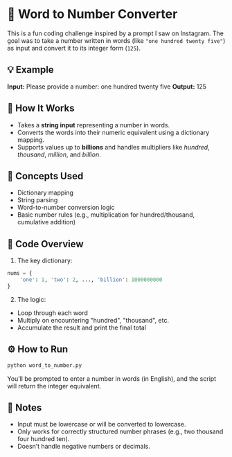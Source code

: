 # 🔢 Word to Number Converter

This is a fun coding challenge inspired by a prompt I saw on Instagram. The goal was to take a number written in words (like `"one hundred twenty five"`) as input and convert it to its integer form (`125`).

## 💡 Example

**Input:** Please provide a number: one hundred twenty five
**Output:** 125


## 🚀 How It Works

- Takes a **string input** representing a number in words.
- Converts the words into their numeric equivalent using a dictionary mapping.
- Supports values up to **billions** and handles multipliers like *hundred*, *thousand*, *million*, and *billion*.

## 🧠 Concepts Used

- Dictionary mapping
- String parsing
- Word-to-number conversion logic
- Basic number rules (e.g., multiplication for hundred/thousand, cumulative addition)

## 📄 Code Overview

1. The key dictionary:
```python
nums = {
    'one': 1, 'two': 2, ..., 'billion': 1000000000
}
```

2. The logic:
- Loop through each word
- Multiply on encountering "hundred", "thousand", etc.
- Accumulate the result and print the final total

## ⚙️ How to Run
```bash
python word_to_number.py
```
You’ll be prompted to enter a number in words (in English), and the script will return the integer equivalent.

## 📌 Notes
- Input must be lowercase or will be converted to lowercase.
- Only works for correctly structured number phrases (e.g., two thousand four hundred ten).
- Doesn’t handle negative numbers or decimals.
